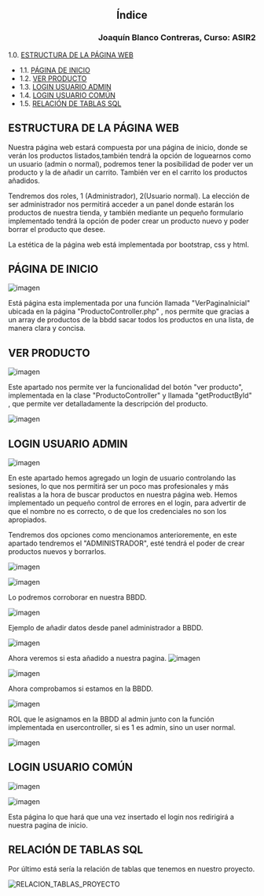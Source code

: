 ## <p align="center">Índice</p> 
### <p align="right">Joaquín Blanco Contreras, Curso: ASIR2</p>

1.0. [ESTRUCTURA DE LA PÁGINA WEB](#ESTRUCTURA-DE-LA-PAGINA-WEB)
-    1.1. [PÁGINA DE INICIO](#PÁGINA-DE-INICIO)
-    1.2. [VER PRODUCTO](#VER-PRODUCTO)
-    1.3. [LOGIN USUARIO ADMIN](#LOGIN-USUARIO-ADMIN)
-    1.4. [LOGIN USUARIO COMÚN](#LOGIN-USUARIO-COMÚN)
-    1.5. [RELACIÓN DE TABLAS SQL](#RELACIÓN-DE-TABLAS-SQL)

## ESTRUCTURA DE LA PÁGINA WEB

Nuestra página web estará compuesta por una página de inicio, donde se verán los productos listados,también tendrá la opción de loguearnos como un usuario (admin o normal), podremos tener la posibilidad de poder ver un producto y la de añadir un carrito. También ver en el carrito los productos añadidos.

Tendremos dos roles, 1 (Administrador), 2(Usuario normal).
La elección de ser administrador nos permitirá acceder a un panel donde estarán los productos de nuestra tienda, y también mediante un pequeño formulario implementado tendrá la opción de poder crear un producto nuevo y poder borrar el producto que desee. 

La estética de la página web está implementada por bootstrap, css y html. 

## PÁGINA DE INICIO 

![imagen](https://github.com/JBC1994/PROYECTO_IAW/assets/120668110/13de4891-44ba-4281-b7f6-dc0c4e401046)


Está página esta implementada por una función llamada "VerPaginaInicial" ubicada en la página "ProductoController.php" , nos permite que gracias a un array de productos de la bbdd sacar todos los productos en una lista, de manera clara y concisa.

## VER PRODUCTO

![imagen](https://github.com/JBC1994/PROYECTO_IAW/assets/120668110/1772838c-e1bd-47a4-a315-21de046493ae)

Este apartado nos permite ver la funcionalidad del botón "ver producto", implementada en la clase "ProductoController" y llamada "getProductById" , que permite ver detalladamente la descripción del producto.

![imagen](https://github.com/JBC1994/PROYECTO_IAW/assets/120668110/21e6eb16-668f-43cc-91ba-f51202e3587f)

## LOGIN USUARIO ADMIN

![imagen](https://github.com/JBC1994/PROYECTO_IAW/assets/120668110/f272fcf8-35e3-4e98-a11b-9403d32f1858)

En este apartado hemos agregado un login de usuario controlando las sesiones, lo que nos permitirá ser un poco mas profesionales y más realistas a la hora de buscar productos en nuestra página web.
Hemos implementado un pequeño control de errores en el login, para advertir de que el nombre no es correcto, o de que los credenciales no son los apropiados.

Tendremos dos opciones como mencionamos anterioremente, en este apartado tendremos el "ADMINISTRADOR", esté tendrá el poder de crear productos nuevos y borrarlos.

![imagen](https://github.com/JBC1994/PROYECTO_IAW/assets/120668110/646b9a49-14a9-4725-88c5-e85340128ff0)

![imagen](https://github.com/JBC1994/PROYECTO_IAW/assets/120668110/4c9d9ae2-5ad7-4e2b-af60-db19a3b9b9e9)


Lo podremos corroborar en nuestra BBDD.

![imagen](https://github.com/JBC1994/PROYECTO_IAW/assets/120668110/4a1a5111-8f18-4f36-a6fe-efd94c41e8dd)

Ejemplo de añadir datos desde panel administrador a BBDD.

![imagen](https://github.com/JBC1994/PROYECTO_IAW/assets/120668110/170a3d01-1d3c-4fbc-ac8e-4cd6a06210ca)

Ahora veremos si esta añadido a nuestra pagina. 
![imagen](https://github.com/JBC1994/PROYECTO_IAW/assets/120668110/6517e6e0-daeb-4a4a-b286-06ccea617b2c)

![imagen](https://github.com/JBC1994/PROYECTO_IAW/assets/120668110/f75275e0-acef-4f8c-a67d-3f569dc3de62)

Ahora comprobamos si estamos en la BBDD.

![imagen](https://github.com/JBC1994/PROYECTO_IAW/assets/120668110/29e25899-4b6a-43bc-b75c-5fd83e4223bf)

ROL que le asignamos en la BBDD al admin junto con la función implementada en usercontroller, si es 1 es admin, sino un user normal.

![imagen](https://github.com/JBC1994/PROYECTO_IAW/assets/120668110/be099301-8d77-411f-8a02-39338b7f5384)


## LOGIN USUARIO COMÚN

![imagen](https://github.com/JBC1994/PROYECTO_IAW/assets/120668110/38b4c34a-641c-45fc-9ab7-9f0d0361c0f9)

![imagen](https://github.com/JBC1994/PROYECTO_IAW/assets/120668110/b49d879a-4db2-4d38-b0d3-179d7fb944de)

Esta página lo que hará que una vez insertado el login nos redirigirá a nuestra pagina de inicio.

## RELACIÓN DE TABLAS SQL

Por último está sería la relación de tablas que tenemos en nuestro proyecto. 

![RELACION_TABLAS_PROYECTO](https://github.com/JBC1994/PROYECTO_IAW/assets/120668110/d8a4d021-75b1-4fd2-b283-65244ffac9f6)



